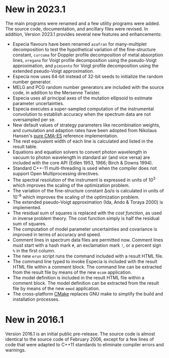 # New in 2023.1

The main programs were renamed and a few utility programs were added.
The source code, documentation, and ancillary files were revised.
In addition, Version 2023.1 provides several new features and enhancements:

* Especia flavours have been renamed `azafran` for many-multiplet decomposition
  to test the hypothetical variation of the fine-structure constant, `curcuma`
  for Doppler profile decomposition of metal absorption lines, `oregano` for
  Voigt profile decomposition using the pseudo-Voigt approximation, and `pimiento`
  for Voigt profile decomposition using the extended pseudo-Voigt approximation.
* Especia now uses 64-bit instead of 32-bit seeds to initialize the random
  number generator.
* MELG and PCG random number generators are included with the source code, 
  in addition to the Mersenne Twister.
* Especia uses all principal axes of the mutation ellipsoid to estimate parameter 
  uncertainties.
* Especia executes a super-sampled computation of the instrumental convolution 
  to establish accuracy when the spectrum data are not oversampled per se.
* New default values of strategy parameters like recombination weights, 
  and cumulation and adaption rates have been adopted from Nikolaus 
  Hansen's [pure CMA-ES](http://cma.gforge.inria.fr/purecmaes.m) reference 
  implementation.
* The rest equivalent width of each line is calculated and listed in the 
  result table.
* Equations and equation solvers to convert photon wavelength in vacuum 
  to photon wavelength in standard air (and vice versa) are included with 
  the core API (Edlén 1953, 1966; Birch & Downs 1994).
* Standard C++-11 multi-threading is used when the compiler does 
  not support Open Multiprocessing directives.
* The spectral resolution of the instrument is expressed in units of 
  10<sup>3</sup> which improves the scaling of the optimization problem.
* The variation of the fine-structure constant Δα/α is calculated in 
  units of 10<sup>-6</sup> which improves the scaling of the optimization 
  problem.
* The extended pseudo-Voigt approximation (Ida, Ando & Toraya 2000) is 
  implemented.
* The residual sum of squares is replaced with the *cost function*, 
  as used in inverse problem theory. The cost function simply is half the 
  residual sum of squares.
* The computation of model parameter uncertainties and covariance is 
  improved in terms of accuracy and speed.
* Comment lines in spectrum data files are permitted now. Comment lines 
  must start with a hash mark `#`, an exclamation mark `!`, or a percent 
  sign `%` in the first column.
* The new `erun` script runs the command included with a result HTML file.
* The command line typed to invoke Especia is included with the result HTML 
  file within a comment block. The command line can be extracted from the 
  result file by means of the new `ecom` application.
* The model definition is included in the result HTML file within a comment 
  block. The model definition can be extracted from the result file by means 
  of the new `emod` application.
* The cross-platform [CMake](https://cmake.org) replaces GNU make to simplify 
  the build and installation processes.

# New in 2016.1

Version 2016.1 is an initial public pre-release. The source code is almost
identical to the source code of February 2006, except for a few lines of code
that were adapted to C++11 standards to eliminate compiler errors and warnings.
